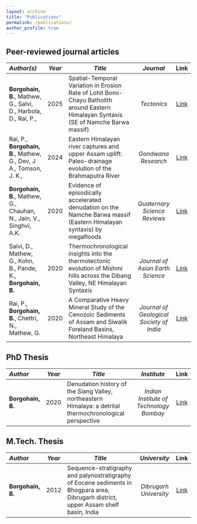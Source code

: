 ```yaml
---
layout: archive
title: "Publications"
permalink: /publications/
author_profile: true
---
```


<!-- ## Submitted and Under Review journal articles -->

<!--  _Author(s)_ | _Year_ | _Title_ | _Journal_ | Link -->
<!-- | :--- | :---: | --- | :---: | :---: -->




## Peer-reviewed journal articles

_Author(s)_ | _Year_ | _Title_ | _Journal_ | Link
| :--- | :---: | --- | :---: | :---:
**Borgohain, B.**, Mathew, G., Salvi, D., Harbola, D., Rai, P., | 2025 | Spatial-Temporal Variation in Erosion Rate of Lohit Bomi-Chayu Batholith around Eastern Himalayan Syntaxis (SE of Namche Barwa massif)| _Tectonics_ | [Link](https://doi.org/10.1029/2024TC008507)
Rai, P., **Borgohain, B.**, Mathew, G., Dev, J A., Tomson, J. K.,   | 2024 | Eastern Himalayan river captures and upper Assam uplift: Paleo-drainage evolution of the Brahmaputra River | _Gondwana Research_ | [Link](https://doi.org/10.1016/j.gr.2024.06.004)
**Borgohain, B.**, Mathew, G., Chauhan, N., Jain, V., Singhvi, A.K. | 2020 | Evidence of episodically accelerated denudation on the Namche Barwa massif (Eastern Himalayan syntaxis) by megafloods | _Quaternary Science Reviews_ | [Link](https://doi.org/10.1016/j.quascirev.2020.106410)
Salvi, D., Mathew, G., Kohn, B., Pande, K., **Borgohain, B.**       | 2020 | Thermochronological insights into the thermotectonic evolution of Mishmi hills across the Dibang Valley, NE Himalayan Syntaxis | _Journal of Asian Earth Science_ | [Link](https://doi.org/10.1016/j.jseaes.2019.104158)
Rai, P., **Borgohain, B.**, Chettri, N., Mathew, G.                 | 2020 | A Comparative Heavy Mineral Study of the Cenozoic Sediments of Assam and Siwalik Foreland Basins, Northeast Himalaya | _Journal of Geological Society of India_ | [Link](https://link.springer.com/article/10.1007/s12594-020-1585-y) 


## PhD Thesis

_Author_ | _Year_ | _Title_ | _Institute_ | Link
| :--- | :---: | --- | :---: | :---:
**Borgohain, B.** | 2020 | Denudation history of the Siang Valley, northeastern Himalaya: a detrital thermochronological perspective | _Indian Institute of Technology Bombay_ | [Link](	http://hdl.handle.net/10603/489468)

## M.Tech. Thesis

_Author_ | _Year_ | _Title_ | _University_ | Link
| :--- | :---: | --- | :---: | :---:
**Borgohain, B.** | 2012 | Sequence-stratigraphy and palynostratigraphy of Eocene sediments in Bhogpara area, Dibrugarh district, upper Assam shelf basin, India | _Dibrugarh University_ | [Link](https://www.researchgate.net/publication/259560498_Sequence-stratigraphy_and_palynostratigraphy_of_Eocene_sediments_in_Bhogpara_area_Dibrugarh_district_upper_Assam_shelf_basin_India_South_East_Asian_Journal_of_Sedimentary_Basin_Research_1_2013_19-27)
 
